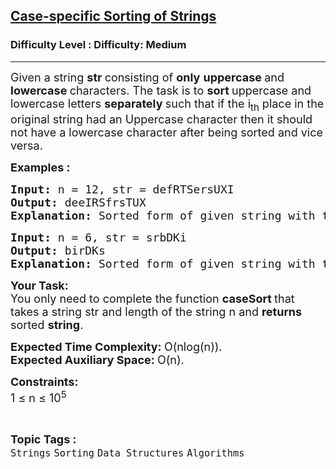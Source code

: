 <h2><a href="https://www.geeksforgeeks.org/problems/case-specific-sorting-of-strings4845/1?page=1&category=Strings&difficulty=Easy,Medium&status=unsolved&sortBy=submissions">Case-specific Sorting of Strings</a></h2><h3>Difficulty Level : Difficulty: Medium</h3><hr><div class="problems_problem_content__Xm_eO"><p><span style="font-size: 18px;">Given a string <strong>str </strong>consisting of <strong>only</strong>&nbsp;<strong>uppercase </strong>and <strong>lowercase </strong>characters. The task is to <strong>sort </strong>uppercase and lowercase letters <strong>separately </strong>such that if the i<sub>th</sub> place in the original string had an Uppercase character then it should not have a lowercase character after being sorted and vice versa.</span></p>
<p><strong><span style="font-size: 18px;">Examples : <br></span></strong></p>
<pre><strong><span style="font-size: 18px;">Input: </span></strong><span style="font-size: 18px;">n = 12, str = defRTSersUXI
<strong>Output: </strong>deeIRSfrsTUX<strong>
Explanation: </strong>Sorted form of given string with the same case of character as that in original string is deeIRSfrsTUX</span>
</pre>
<pre><strong><span style="font-size: 18px;">Input: </span></strong><span style="font-size: 18px;">n = 6, str = srbDKi
<strong>Output: </strong>birDKs<strong>
Explanation: </strong>Sorted form of given string with the same case of character will result in output as birDKs.</span></pre>
<p><span style="font-size: 18px;"><strong>Your Task:</strong><br>You only need to complete the function <strong>caseSort </strong>that takes&nbsp;a string str and length of the string n and&nbsp;<strong>returns </strong>sorted <strong>string</strong>.</span></p>
<p><span style="font-size: 18px;"><strong>Expected Time Complexity:&nbsp;</strong>O(nlog(n)).<br><strong>Expected Auxiliary Space:&nbsp;</strong>O(n).</span></p>
<p><span style="font-size: 18px;"><strong>Constraints:</strong> </span><br><span style="font-size: 18px;">1 ≤ n ≤ 10<sup>5</sup></span></p></div><br><p><span style=font-size:18px><strong>Topic Tags : </strong><br><code>Strings</code>&nbsp;<code>Sorting</code>&nbsp;<code>Data Structures</code>&nbsp;<code>Algorithms</code>&nbsp;